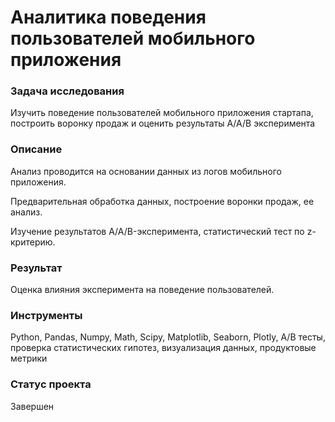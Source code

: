 # Аналитика поведения пользователей мобильного приложения

### Задача исследования
Изучить поведение пользователей мобильного приложения стартапа, построить воронку продаж и оценить результаты A/A/B эксперимента

### Описание
Анализ проводится на основании данных из логов мобильного приложения.

Предварительная обработка данных, построение воронки продаж, ее анализ.

Изучение результатов A/A/B-эксперимента, статистический тест по z-критерию. 

 
### Результат
Оценка влияния эксперимента на поведение пользователей.


### Инструменты
Python, Pandas, Numpy, Math, Scipy, Matplotlib, Seaborn, Plotly, A/B тесты, проверка статистических гипотез, визуализация данных,  продуктовые метрики

### Статус проекта

Завершен
